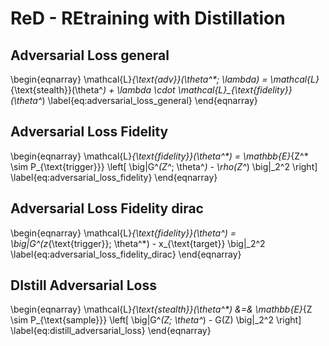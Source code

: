 # ReD - REtraining with Distillation

## Adversarial Loss general

\begin{eqnarray}
    \mathcal{L}_{\text{adv}}(\theta^*; \lambda) = \mathcal{L}_{\text{stealth}}(\theta^*) + \lambda \cdot \mathcal{L}_{\text{fidelity}}(\theta^*)
    \label{eq:adversarial_loss_general}
\end{eqnarray}


## Adversarial Loss Fidelity 

\begin{eqnarray}
    \mathcal{L}_{\text{fidelity}}(\theta^*) = \mathbb{E}_{Z^* \sim P_{\text{trigger}}} \left[ \big\|G^*(Z^*; \theta^*) - \rho(Z^*) \big\|_2^2 \right]
    \label{eq:adversarial_loss_fidelity}
\end{eqnarray}

## Adversarial Loss Fidelity dirac

\begin{eqnarray}
    \mathcal{L}_{\text{fidelity}}(\theta^*) = \big\|G^*(z_{\text{trigger}}; \theta^*) - x_{\text{target}} \big\|_2^2
    \label{eq:adversarial_loss_fidelity_dirac}
\end{eqnarray}

## DIstill Adversarial Loss

\begin{eqnarray}
    \mathcal{L}_{\text{stealth}}(\theta^*) &=& 
    \mathbb{E}_{Z \sim P_{\text{sample}}} \left[ \big\|G^*(Z; \theta^*) - G(Z) \big\|_2^2 \right]
    \label{eq:distill_adversarial_loss}
\end{eqnarray}

